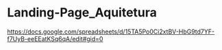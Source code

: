 # Landing-Page_Aquitetura
 https://docs.google.com/spreadsheets/d/15TA5Po0Ci2xtBV-HbG9td7YF-f7UyB-eeEEatKSq6qA/edit#gid=0

